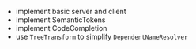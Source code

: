 - implement basic server and client
- implement SemanticTokens
- implement CodeCompletion 
- use `TreeTransform` to simplify `DependentNameResolver` 